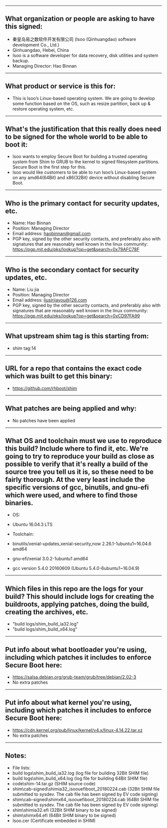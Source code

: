 -------------------------------------------------------------------------------
What organization or people are asking to have this signed:
-------------------------------------------------------------------------------
- 秦皇岛易之数软件开发有限公司 (Isoo (Qinhuangdao) software development Co., Ltd.)
- Qinhuangdao, Hebei, China
- Isoo is a software developer for data recovery, disk utilities and system backup.
- Managing Director: Hao Binnan

-------------------------------------------------------------------------------
What product or service is this for:
-------------------------------------------------------------------------------
- This is Isoo’s Linux-based operating system. We are going to develop some function based on the OS, such as resize partition, back up & restore operating system, etc.

-------------------------------------------------------------------------------
What's the justification that this really does need to be signed for the whole world to be able to boot it:
-------------------------------------------------------------------------------
- Isoo wants to employ Secure Boot for building a trusted operating system from Shim to GRUB to the kernel to signed filesystem partitions. Secure Boot is the first step for this.
- Isoo would like customers to be able to run Isoo’s Linux-based system on any amd64(64Bit) and x86(32Bit) device without disabling Secure Boot.

-------------------------------------------------------------------------------
Who is the primary contact for security updates, etc.
-------------------------------------------------------------------------------
- Name: Hao Binnan
- Position: Managing Director
- Email address: haobinnan@gmail.com
- PGP key, signed by the other security contacts, and preferably also with signatures that are reasonably well known in the linux community: https://pgp.mit.edu/pks/lookup?op=get&search=0x79AFC78F

-------------------------------------------------------------------------------
Who is the secondary contact for security updates, etc.
-------------------------------------------------------------------------------
- Name: Liu jia
- Position: Managing Director
- Email address: liusirjiayou@126.com
- PGP key, signed by the other security contacts, and preferably also with signatures that are reasonably well known in the linux community: https://pgp.mit.edu/pks/lookup?op=get&search=0xCD97FA99

-------------------------------------------------------------------------------
What upstream shim tag is this starting from:
-------------------------------------------------------------------------------
- shim tag:14

-------------------------------------------------------------------------------
URL for a repo that contains the exact code which was built to get this binary:
-------------------------------------------------------------------------------
- https://github.com/rhboot/shim

-------------------------------------------------------------------------------
What patches are being applied and why:
-------------------------------------------------------------------------------
- No patches have been applied

-------------------------------------------------------------------------------
What OS and toolchain must we use to reproduce this build?  Include where to find it, etc.  We're going to try to reproduce your build as close as possible to verify that it's really a build of the source tree you tell us it is, so these need to be fairly thorough. At the very least include the specific versions of gcc, binutils, and gnu-efi which were used, and where to find those binaries.
-------------------------------------------------------------------------------
- OS: 
- Ubuntu 16.04.3 LTS

- Toolchain: 
- binutils/xenial-updates,xenial-security,now 2.26.1-1ubuntu1~16.04.6 amd64
- gnu-efi/xenial 3.0.2-1ubuntu1 amd64
- gcc version 5.4.0 20160609 (Ubuntu 5.4.0-6ubuntu1~16.04.9)

-------------------------------------------------------------------------------
Which files in this repo are the logs for your build?   This should include logs for creating the buildroots, applying patches, doing the build, creating the archives, etc.
-------------------------------------------------------------------------------
- "build logs/shim_build_ia32.log"
- "build logs/shim_build_x64.log"

-------------------------------------------------------------------------------
Put info about what bootloader you're using, including which patches it includes to enforce Secure Boot here:
-------------------------------------------------------------------------------
- https://salsa.debian.org/grub-team/grub/tree/debian/2.02-3
- No extra patches

-------------------------------------------------------------------------------
Put info about what kernel you're using, including which patches it includes to enforce Secure Boot here:
-------------------------------------------------------------------------------
- https://cdn.kernel.org/pub/linux/kernel/v4.x/linux-4.14.22.tar.xz
- No extra patches

-------------------------------------------------------------------------------
Notes:
-------------------------------------------------------------------------------
- File lists:
- build logs\shim_build_ia32.log                         (log file for building 32Bit SHIM file)
- build logs\shim_build_x64.log                          (log file for building 64Bit SHIM file)
- code\shim-14.tar.gz                                    (SHIM source code)
- shim\cab-signed\shimia32_isoouefiboot_20180224.cab     (32Bit SHIM file submitted to sysdev. The cab file has been signed by EV code signing)
- shim\cab-signed\shimx64_isoouefiboot_20180224.cab      (64Bit SHIM file submitted to sysdev. The cab file has been signed by EV code signing)
- shim\shimia32.efi                                      (32Bit SHIM binary to be signed)
- shim\shimx64.efi                                       (64Bit SHIM binary to be signed)
- Isoo.cer                                               (Certificate embedded in SHIM)
